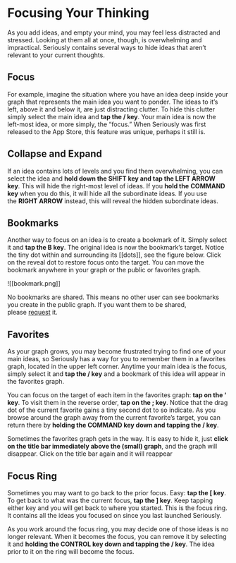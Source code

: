 # Focusing Your Thinking

As you add ideas, and empty your mind, you may feel less distracted and stressed. Looking at them all at once, though, is overwhelming and impractical. Seriously contains several ways to hide ideas that aren’t relevant to your current thoughts.

## Focus

For example, imagine the situation where you have an idea deep inside your graph that represents the main idea you want to ponder. The ideas to it’s left, above it and below it, are just distracting clutter. To hide this clutter simply select the main idea and **tap the / key**. Your main idea is now the left-most idea, or more simply, the “focus.” When Seriously was first released to the App Store, this feature was unique, perhaps it still is.

## Collapse and Expand

If an idea contains lots of levels and you find them overwhelming, you can select the idea and **hold down the SHIFT key and tap the LEFT ARROW key**. This will hide the right-most level of ideas. If you **hold the** **COMMAND key** when you do this, it will hide all the subordinate ideas. If you use the **RIGHT ARROW** instead, this will reveal the hidden subordinate ideas.

## Bookmarks

Another way to focus on an idea is to create a bookmark of it. Simply select it and **tap the B key**. The original idea is now the bookmark’s target. Notice the tiny dot within and surrounding its [[dots]], see the figure below. Click on the reveal dot to restore focus onto the target. You can move the bookmark anywhere in your graph or the public or favorites graph.

![[bookmark.png]]

No bookmarks are shared. This means no other user can see bookmarks you create in the public graph. If you want them to be shared, please [request](mailto:sand@gizmolab.com) it.

## Favorites

As your graph grows, you may become frustrated trying to find one of your main ideas, so Seriously has a way for you to remember them in a favorites graph, located in the upper left corner. Anytime your main idea is the focus, simply select it and **tap the / key** and a bookmark of this idea will appear in the favorites graph.

You can focus on the target of each item in the favorites graph: **tap on the ‘ key**. To visit them in the reverse order, **tap on the ; key**. Notice that the drag dot of the current favorite gains a tiny second dot to so indicate. As you browse around the graph away from the current favorite’s target, you can return there by **holding the COMMAND key down and tapping the / key**.

Sometimes the favorites graph gets in the way. It is easy to hide it, just **click on the title bar immediately above the (small) graph**, and the graph will disappear. Click on the title bar again and it will reappear

## Focus Ring

Sometimes you may want to go back to the prior focus. Easy: **tap the \[ key**. To get back to what was the current focus, **tap the \] key**. Keep tapping either key and you will get back to where you started. This is the focus ring. It contains all the ideas you focused on since you last launched Seriously.

As you work around the focus ring, you may decide one of those ideas is no longer relevant. When it becomes the focus, you can remove it by selecting it and **holding the CONTROL key down and tapping the / key**. The idea prior to it on the ring will become the focus.